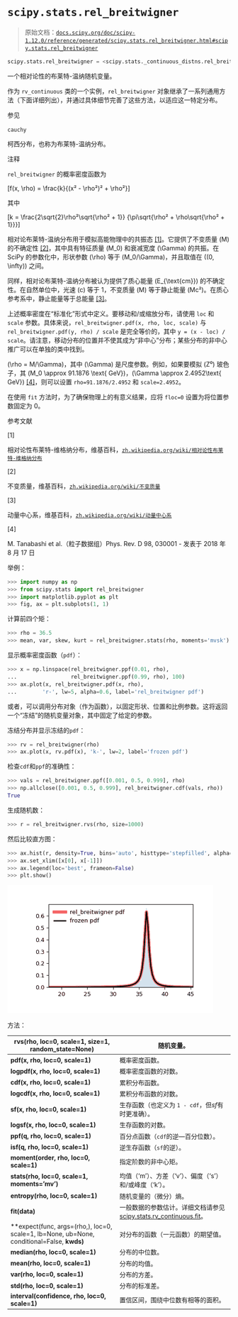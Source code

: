 # `scipy.stats.rel_breitwigner`

> 原始文档：[`docs.scipy.org/doc/scipy-1.12.0/reference/generated/scipy.stats.rel_breitwigner.html#scipy.stats.rel_breitwigner`](https://docs.scipy.org/doc/scipy-1.12.0/reference/generated/scipy.stats.rel_breitwigner.html#scipy.stats.rel_breitwigner)

```py
scipy.stats.rel_breitwigner = <scipy.stats._continuous_distns.rel_breitwigner_gen object>
```

一个相对论性的布莱特-温纳随机变量。

作为 `rv_continuous` 类的一个实例，`rel_breitwigner` 对象继承了一系列通用方法（下面详细列出），并通过具体细节完善了这些方法，以适应这一特定分布。

参见

`cauchy`

柯西分布，也称为布莱特-温纳分布。

注释

`rel_breitwigner` 的概率密度函数为

\[f(x, \rho) = \frac{k}{(x² - \rho²)² + \rho²}\]

其中

\[k = \frac{2\sqrt{2}\rho²\sqrt{\rho² + 1}} {\pi\sqrt{\rho² + \rho\sqrt{\rho² + 1}}}\]

相对论布莱特-温纳分布用于模拟高能物理中的共振态 [[1]](#r719aaf9df919-1)。它提供了不变质量 \(M\) 的不确定性 [[2]](#r719aaf9df919-2)，其中具有特征质量 \(M_0\) 和衰减宽度 \(\Gamma\) 的共振。在 SciPy 的参数化中，形状参数 \(\rho\) 等于 \(M_0/\Gamma\)，并且取值在 \((0, \infty)\) 之间。

同样，相对论布莱特-温纳分布被认为提供了质心能量 \(E_{\text{cm}}\) 的不确定性。在自然单位中，光速 \(c\) 等于 1，不变质量 \(M\) 等于静止能量 \(Mc²\)。在质心参考系中，静止能量等于总能量 [[3]](#r719aaf9df919-3)。

上述概率密度在“标准化”形式中定义。要移动和/或缩放分布，请使用 `loc` 和 `scale` 参数。具体来说，`rel_breitwigner.pdf(x, rho, loc, scale)` 与 `rel_breitwigner.pdf(y, rho) / scale` 是完全等价的，其中 `y = (x - loc) / scale`。请注意，移动分布的位置并不使其成为“非中心”分布；某些分布的非中心推广可以在单独的类中找到。

\(\rho = M/\Gamma\)，其中 \(\Gamma\) 是尺度参数。例如，如果要模拟 \(Z⁰\) 玻色子，其 \(M_0 \approx 91.1876 \text{ GeV}\)，\(\Gamma \approx 2.4952\text{ GeV}\) [[4]](#r719aaf9df919-4)，则可以设置 `rho=91.1876/2.4952` 和 `scale=2.4952`。

在使用 `fit` 方法时，为了确保物理上的有意义结果，应将 `floc=0` 设置为将位置参数固定为 0。

参考文献

[1]

相对论性布莱特-维格纳分布，维基百科，[`zh.wikipedia.org/wiki/相对论性布莱特-维格纳分布`](https://zh.wikipedia.org/wiki/相对论性布莱特-维格纳分布)

[2]

不变质量，维基百科，[`zh.wikipedia.org/wiki/不变质量`](https://zh.wikipedia.org/wiki/不变质量)

[3]

动量中心系，维基百科，[`zh.wikipedia.org/wiki/动量中心系`](https://zh.wikipedia.org/wiki/动量中心系)

[4]

M. Tanabashi et al.（粒子数据组）Phys. Rev. D 98, 030001 - 发表于 2018 年 8 月 17 日

举例：

```py
>>> import numpy as np
>>> from scipy.stats import rel_breitwigner
>>> import matplotlib.pyplot as plt
>>> fig, ax = plt.subplots(1, 1) 
```

计算前四个矩：

```py
>>> rho = 36.5
>>> mean, var, skew, kurt = rel_breitwigner.stats(rho, moments='mvsk') 
```

显示概率密度函数（`pdf`）：

```py
>>> x = np.linspace(rel_breitwigner.ppf(0.01, rho),
...                 rel_breitwigner.ppf(0.99, rho), 100)
>>> ax.plot(x, rel_breitwigner.pdf(x, rho),
...        'r-', lw=5, alpha=0.6, label='rel_breitwigner pdf') 
```

或者，可以调用分布对象（作为函数），以固定形状、位置和比例参数。这将返回一个“冻结”的随机变量对象，其中固定了给定的参数。

冻结分布并显示冻结的`pdf`：

```py
>>> rv = rel_breitwigner(rho)
>>> ax.plot(x, rv.pdf(x), 'k-', lw=2, label='frozen pdf') 
```

检查`cdf`和`ppf`的准确性：

```py
>>> vals = rel_breitwigner.ppf([0.001, 0.5, 0.999], rho)
>>> np.allclose([0.001, 0.5, 0.999], rel_breitwigner.cdf(vals, rho))
True 
```

生成随机数：

```py
>>> r = rel_breitwigner.rvs(rho, size=1000) 
```

然后比较直方图：

```py
>>> ax.hist(r, density=True, bins='auto', histtype='stepfilled', alpha=0.2)
>>> ax.set_xlim([x[0], x[-1]])
>>> ax.legend(loc='best', frameon=False)
>>> plt.show() 
```

![../../_images/scipy-stats-rel_breitwigner-1.png](img/1da96b714b1a9bf02d8070531ce024b0.png)

方法：

| **rvs(rho, loc=0, scale=1, size=1, random_state=None)** | 随机变量。 |
| --- | --- |
| **pdf(x, rho, loc=0, scale=1)** | 概率密度函数。 |
| **logpdf(x, rho, loc=0, scale=1)** | 概率密度函数的对数。 |
| **cdf(x, rho, loc=0, scale=1)** | 累积分布函数。 |
| **logcdf(x, rho, loc=0, scale=1)** | 累积分布函数的对数。 |
| **sf(x, rho, loc=0, scale=1)** | 生存函数（也定义为 `1 - cdf`，但*sf*有时更准确）。 |
| **logsf(x, rho, loc=0, scale=1)** | 生存函数的对数。 |
| **ppf(q, rho, loc=0, scale=1)** | 百分点函数（`cdf`的逆—百分位数）。 |
| **isf(q, rho, loc=0, scale=1)** | 逆生存函数（`sf`的逆）。 |
| **moment(order, rho, loc=0, scale=1)** | 指定阶数的非中心矩。 |
| **stats(rho, loc=0, scale=1, moments=’mv’)** | 均值（‘m’）、方差（‘v’）、偏度（‘s’）和/或峰度（‘k’）。 |
| **entropy(rho, loc=0, scale=1)** | 随机变量的（微分）熵。 |
| **fit(data)** | 一般数据的参数估计。详细文档请参见[scipy.stats.rv_continuous.fit](https://docs.scipy.org/doc/scipy/reference/generated/scipy.stats.rv_continuous.fit.html#scipy.stats.rv_continuous.fit)。 |
| **expect(func, args=(rho,), loc=0, scale=1, lb=None, ub=None, conditional=False, **kwds)** | 对分布的函数（一元函数）的期望值。 |
| **median(rho, loc=0, scale=1)** | 分布的中位数。 |
| **mean(rho, loc=0, scale=1)** | 分布的均值。 |
| **var(rho, loc=0, scale=1)** | 分布的方差。 |
| **std(rho, loc=0, scale=1)** | 分布的标准差。 |
| **interval(confidence, rho, loc=0, scale=1)** | 置信区间，围绕中位数有相等的面积。 |
